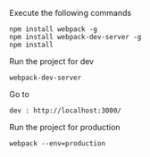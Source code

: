 
Execute the following commands
```
npm install webpack -g
npm install webpack-dev-server -g
npm install
```

Run the project for dev
```
webpack-dev-server
```

Go to 
```
dev : http://localhost:3000/
```

Run the project for production
```
webpack --env=production
```